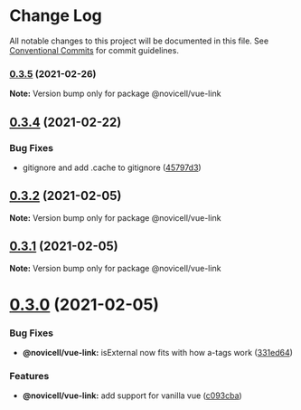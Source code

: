 # Change Log

All notable changes to this project will be documented in this file.
See [Conventional Commits](https://conventionalcommits.org) for commit guidelines.

### [0.3.5](https://github.com/Novicell/frontend-packages/compare/@novicell/vue-link@0.3.4...@novicell/vue-link@0.3.5) (2021-02-26)

**Note:** Version bump only for package @novicell/vue-link





## [0.3.4](https://github.com/Novicell/frontend-packages/compare/@novicell/vue-link@0.3.2...@novicell/vue-link@0.3.4) (2021-02-22)


### Bug Fixes

* gitignore and add .cache to gitignore ([45797d3](https://github.com/Novicell/frontend-packages/commit/45797d39dc4125bb0ae3665a575fc8400b55ff55))






## [0.3.2](https://github.com/Novicell/frontend-packages/compare/@novicell/vue-link@0.3.1...@novicell/vue-link@0.3.2) (2021-02-05)

**Note:** Version bump only for package @novicell/vue-link





## [0.3.1](https://github.com/Novicell/frontend-packages/compare/@novicell/vue-link@0.3.0...@novicell/vue-link@0.3.1) (2021-02-05)

**Note:** Version bump only for package @novicell/vue-link





# [0.3.0](https://github.com/Novicell/frontend-packages/compare/@novicell/vue-link@0.2.3...@novicell/vue-link@0.3.0) (2021-02-05)


### Bug Fixes

* **@novicell/vue-link:** isExternal now fits with how a-tags work ([331ed64](https://github.com/Novicell/frontend-packages/commit/331ed6453269ce9789ce23bb881a161f8bca1106))


### Features

* **@novicell/vue-link:** add support for vanilla vue ([c093cba](https://github.com/Novicell/frontend-packages/commit/c093cba2f7ce8d060501bb20d3f5746382e68e91))
